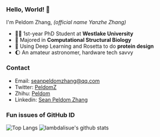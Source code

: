 ### Hello, World! 👋
I'm Peldom Zhang, *(official name Yanzhe Zhang)*

- 👨‍🎓 1st-year PhD Student at **Westlake University**
- 🤖 Majored in **Computational Structural Biology**
- 🦾 Using Deep Learning and Rosetta to do **protein design**
- 🌔 An amateur astronomer, hardware tech savvy

### Contact

- Email: [seanpeldomzhang@qq.com](seanpeldomzhang@qq.com])
- Twitter: [PeldomZ](https://twitter.com/PeldomZ)
- Zhihu: [Peldom](https://www.zhihu.com/people/quintin-72)
- Linkedin: [Sean Peldom Zhang](https://www.linkedin.com/in/sean-peldom-zhang-803108200/)

### Fun issues of GitHub ID
<!-- <img align="right" src="https://github-readme-stats.vercel.app/api?username=Peldom&show_icons=true&icon_color=CE1D2D&text_color=718096&bg_color=ffffff&hide_title=true" /> -->
<!-- ![Profile views](https://gpvc.arturio.dev/Peldom) -->
<!-- copied from amorehead -->

<!-- [![Github profile Trophy](https://github-profile-trophy.vercel.app/?username=Peldom)](https://github.com/ryo-ma/github-profile-trophy)
 -->
 
![Top Langs](https://github-readme-stats.vercel.app/api/top-langs/?username=Peldom)
![lambdalisue's github stats](https://github-readme-stats.vercel.app/api?username=Peldom&show_icons=true&count_private=true&line_height=40)
